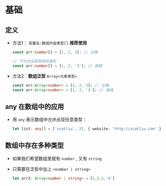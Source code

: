 # 基础

## 定义

+ 方法1： `变量名:数组内容类型[]` **推荐使用**

  ```ts
  const arr:number[] = [1, 2, 3]; // 正确

  // 不允许出现其他的类型
  const arr:number[] = [1, 2, '3']; // 报错
  ```

+ 方法2：**数组泛型** `Array<元素类型>`

  ```ts
  const arr:Array<number> = [1, 2, 3]; // 正确
  const arr:Array<number> = [1, 2, '3']; // 报错
  ```

## any 在数组中的应用

+ 用 `any` 表示数组中允许出现任意类型：

  ```ts
  let list: any[] = ['xcatliu', 25, { website: 'http://xcatliu.com' }];
  ```

## 数组中存在多种类型

+ 如果我们希望数组里既有 `number` , 又有 `string`

+ 只需要在泛型中加上 `<number | string>`

  ```ts
  let arr2: Array<number | string> = [1,2,3,'4']
  ```
